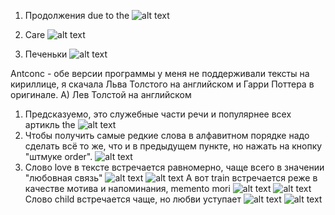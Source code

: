 1. Продолжения due to the
![alt text](https://sun1-1.userapi.com/c840428/v840428332/75f4b/QWR90cj0_-8.jpg "due to the")

2. Care
![alt text](https://sun1-4.userapi.com/c840428/v840428332/75f5e/xIVDRK-BiZE.jpg )

3. Печеньки 
![alt text](https://sun1-3.userapi.com/c840428/v840428332/75f68/Gont-S7rzoE.jpg )

Antconc - обе версии программы у меня не поддерживали тексты на кириллице, я скачала Льва Толстого на английском и Гарри Поттера в оригинале.
А) Лев Толстой на английском
1. Предсказуемо, это служебные части речи и популярнее всех артикль the 
![alt text](https://sun1-4.userapi.com/c840428/v840428332/75f9c/VMIiFVY0ElA.jpg )
2. Чтобы получить самые редкие слова в алфавитном порядке надо сделать всё то же, что и в предыдущем пункте, но нажать на кнопку "штмуке order".
![alt text](https://sun1-3.userapi.com/c840428/v840428332/75fa4/PoigLG_1_hM.jpg )
3. Слово love в тексте встречается равномерно, чаще всего в значении "любовная связь"
![alt text](https://sun1-3.userapi.com/c840428/v840428332/75fac/dNl1vRrLJCI.jpg )
![alt text](https://sun1-4.userapi.com/c840428/v840428332/75fc4/_3QA-I2yLIo.jpg )
А вот train встречается реже в качестве мотива и напоминания, memento mori
![alt text](https://sun1-3.userapi.com/c840428/v840428332/75fb4/ltH18LROfWY.jpg )
![alt text](https://sun1-3.userapi.com/c840428/v840428332/75fcc/mcXwkqLOD-0.jpg )
Слово child встречается чаще, но любви уступает
![alt text](https://sun1-2.userapi.com/c840428/v840428332/75fbc/qqM7mXV-2kA.jpg )
![alt text](https://sun1-3.userapi.com/c840428/v840428332/75fcc/mcXwkqLOD-0.jpg )
